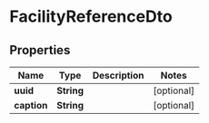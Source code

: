 # FacilityReferenceDto

## Properties

| Name        | Type       | Description | Notes      |
| ----------- | ---------- | ----------- | ---------- |
| **uuid**    | **String** |             | [optional] |
| **caption** | **String** |             | [optional] |
